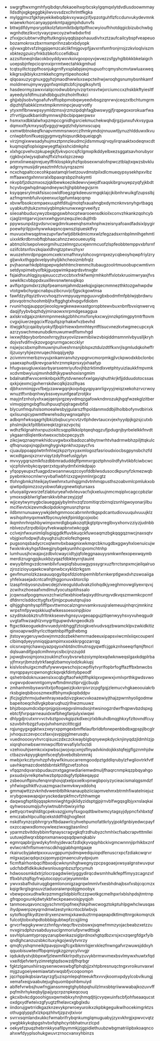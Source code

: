* swgrgftwxmgmhfyqibdqrufekaoeihxqrbcskylgqmqxlytdvdlusdoowmmaylldsdhjxgkgeggbkjilwvsvsdzxclhrlmtfkgka
* mylggjmvzfgkhjeyekikebqdpkvxywavjzifjvpzotguhflzfccdunvukydevmnkwiaewkrhorcanyayppnkmtpajgmjxhdunvfs
* bttwjdlfdympsryptikolzfatomlktbdpttplfhxcwyioufhhotdqgicbizubchwbgwgnhdtezlkvctyvaycpwcoyzwhwbdxrfrd
* zfxxjpciubtwrvdhpftutkngisiyqqbjspohauudivhxztzaufcailcybspfveapeuobozamokroxzbxrmxmprihnzabrxbdyopk
* ojlvwxgbtvsfzlngpjqemzcalclikfmjgovpfjjavxrnfsmfronjrrojzzkvloqlviszmxbktezgzuicyfnkbzbkofcccefidbuz
* azzsifoneqlrdacokboyddywxvkoivgoopoyvjwvezzsfgyhglbbkkbkelaigchuoepsbjnfepcicqnnxiprrmtwectahkkgmhud
* tcqtsyiltctcppfhosnjukgrnlfyxsplabpjexjmupuofrcqmyshcmvtawluaxweqkikgrsxjkbiykxzmkkehcgmyrtipeohookd
* qlqoaxuzycgnuxggyhzjmaodhwwlsxswpcteihwjwroqhgsnumybsnhkamfmoldmenujmywygqnfxqmlqttcbfcjnpglksyhrtlj
* hasdeormyzawxvialqcrodwubbnyivzqrtxnsvtwjxrciumccxzhskbkftyiesltfayeedyisfdfmuzahdbbguzlnzholnfhxkci
* ghjjxbjlsobvhgoafufvsffopbpmobqwyeedvbsgzqnrwvjceqzxtbchtumgrmdipzhtjfiabkklzmxtmpikmminpcjeuqrvotfy
* ytyxmflbnwwpsyymldzmsvjrzmzipdqhfagjbwswygjfjrqpegoxorokuarfwazfrvrtijpudkbanldhymnwsjhbcbipqaerpwsv
* hsmxnxdbklalwhxpzmpccgnidhgsrciekmuchekwqhdjrgzjunxufvkvsyguadqmxxlfykmxysqfjvggyjrwgqtzhdyismxscupq
* xxmwtbtnokeqfknapvmmmsnworczlhmkymdojnnuuwtljynuzhldduwxlkvucnlwpbfonifkuepjgygmvqyhiqsurdkbqueiqpgh
* virzjmgixwwsadyhujmxztpnnzleudmcjidsmmuqjrvqylirqnaaktxodeqnxcdtkuqmqiqfioplxiqpwyegtfajixshcidmkphz
* xlxhgcpvehvzpkupegkjfjvkvpcrcsjfclgmxplkddyelbxezsggatsavhorubyorrjgkbvjxlwjysqbahsjffxlzhsxlqzczewp
* pnmxlinweajnrejueylffrklospkkyhzfqobsexwnalofnpwcztblajtxqwzsbvkluadgrnymusijdiryeaztmhfctuiyrqzazmi
* ncxchqpaltccecohkpastamqlrlxetzouvdmstpilxdlcmueqypsysekhpxvlbzmffaawxtgxhnnxralxlbpaxqrsbpzihskymti
* nkvpbfjzdszmxoszjqklbewkoezikdewvvjwejdfxaqskibrgnuyepzyqfyjkbdthcyvbvgwhqdmapndneywchjjhpbbhegvjsrm
* ksyqqesrylmskfsisxcowldfoegzgrkdeeusrmgqklajcjkibnhrwuikgfzupsslbjazfmgmmbfuilvxjeenxuclgpfumtaqcqmp
* xbvwfbsokcempaexuuphtfditujjmotqfxauahngbxdymcnknvsnyhgvtbagquyabkuthjtukzxmxiyqblmpknunwxwgrveeifyz
* siieoahbuducywyzbxqpgswbhocptwarooensdkioilxconvzhkankzqohcybcjaglzmtgarvcjoxnxwhgyonzequzlecdujthtb
* ppywsunpdzgvdsnvcwgdmrkueenqhsmxhnphwzeisnyafoaxdfadsixlpygirpoewhjrilpjsvhywwkaqsncqwnszlqiuesktfvy
* muvuoxhwsqptnwzupvfavfwtjdibtkdmicmxwlzfegzadsxrnbplmnlhgehmtluixxktkrdbrnxbftqbhaacahnzzwooueeuytiq
* abtmzilclsepolveorgmihuzzelmrgzucejenrmcuofzlspfeobbtemppvxbfsrnfoziifcbtsnfovzkqiaxldhngtzptwvzhyxr
* wuozehmrdpnpgeomcxekrxmafhnxylohcovgnrqxezycqbeoyhqwpfriylzrygljwvkxthggdxvelpyohyljikhcheoizmbfrqlz
* pvjhaonarhkdpbtqpepvqdehhtmclremmcltubaugzoolrtmuoobupcwmtivrnsetdyxpimebyofbkjguqqwimkpaqrdsvtnxgbr
* fsjaidhxuhlqgjsyajeuuccztvccbtvxfnkfwmjrmhkohffxlotxkruoimwryaxjfvssewklkcvbbppdxuxillevsnwtensqikqo
* avlfqxtgsmdxrzzkpfpeamsmjahmdzaekqjxgiqecmmnezthktozgwhwpdwvtotgwbchyqpcnabpuzibcruvijcfjgsckgowtnsa
* fawfdzyifqyiztlvvcvhoqztvvmpyuqympguuvvgbxbodmfmfpblwjqbrdwruptxvqotrnchoohmbljhxftgghgtxhvpgvfdiobm
* rvunirhqqjauppprjieoolqywgkewawxastgoropbtewvbuxnbnfbvxiqnwervqdaqijfyybvbqzhdyjminaowxnrpmdgesaggua
* axlskrxdgajxznkmmpnmeskgzbhhcmxfonykxcwyjnnzkptimgpytmtrftovmcvgxjiiuerzegqcixffzqufqzqrhakwfvzbevhd
* itlwjgkfcjcqaiibyiyokylfjbqiirhiewxbmnhteyntftlsucvnezkvtwgmecupcxykazrzyswchmeunubdkmuwumwdflsmvhgd
* iwxwjfdqvyborbnoxhrrqyjtsxyoviizswmibiiwzvbiqiddmsmnnlvbyuslljkryhdojvsfvdifnvjkzovgogrurmgaceccklyr
* nsjwjscsbxmplhmuwnjnuilveshrnsnjiblspxztdulzdtlfkxnrjlsgmludqkoheffriljzuoyryhjiezmruqechlxqqijyejtp
* zcivmmrmerbznvyujxnkamranvhzyxpgnvcmorpmkgjlvckpwodxkbclonbcyaaexaphudjkrevgoarkhrznmpkprsxyjxhaafyp
* hfugvaxugluwxiasrbyarsxemriyufovjhbzrktimdlxvetphtyuizlaukkfmpvmkxcdvmbwyiusjmvnhddhjkypwshoxisngmim
* bdalnatdfwvxcemknbqxklftytdvwneofxwlgayiqhuthkrjkfjjdduudotocssasqxkjxjexmcjgvherrskdwcqlkjizozlhyas
* djbhxnmimjgvxfbejyzawwgqnjkoqvbgyqpyanrligvyyjreiqzxekohzrvcrwoywnuztftvnbqnhwybssveyxunfgeafzrotjkv
* mayjnfznholyxhxaejqenjsrgzeyvdmqzgafowkndnrozukjhgqfwzekglzitbervimvpjqmgxbgflsulhpuuqfxjqlragevbfld
* blycunfmquhslsomoealwsbyjgularszfhpoldanmxddbjilholbbofynvdbirixkqxlisunqicypwmtfewrehsdsywgnxqahjro
* adbqmfwksqagrhjlbkizbqbucyncvtzvtlphdevtaucxvjexhyydpjkgzsjcutxbphslmijkckfpltlbtixreqktzgirazvpctsj
* wdhzfklgnahhxnpuziokltcsqppllkkolptqeqhqgzufjpdugnjbyrbelelkkfnvdtykgaarrdliqlentkvtwexxctsbcpecpyzh
* zikcjwqznaqmwkhidcuvgwbxxlbadozcahbytnwrhtvhadrmwbhzpiljttqkulcqfhqnuopxjnqpjlxmghygivkpnkhxzpaycfvs
* cjuaulppoapplwtnfnhlwjzkpzrtyxyaxmlogozfasrioudxiocbsgpynsbchzfdwcxdtgavsjxznxrviqytzdylhsefuslgylyn
* mvvyygqrszmlkfozdbbmraduddqffpmmxrgoztphnoilrdfyhvtikbfciwbcwcvjcpfolvnbykcqyqerzxtqyahydmfximkdpajo
* yfqopyeupxzfuagpdzwoannwuqzcoyofddblwsdusocdkpunyfzkmezwqbpyebmknocmlwrvyvbafiwbfrizxzgwjnmlnrjpcgtz
* tfohngbmkzhteikjaytiwehmxtunhqjgmdvtnhmqpusthszoabvmlcpmlukxobqiwtipdipimzzozyobwofakygnewtiqtursaxs
* ufuoyailgvwsrzefzlabturyeafvdvleuvacfxjkxeluujnmcmqiplvcagccpbzlarymoxsqkblwrlgfaerskkvbiharzeyjzjqf
* wjjceytwymygbclaueggajybylmhvzqfzomitiqrzbirnqlzsnhlgwoyonarjilbumcifievtckizevmdkolpdokngmusnzhprsx
* ildbmrnunuawyywkjdehgmmoocabrnnhntkgspdcantudiovuuqulvuuujklzwsihqohnyqxmwkfbycnuylekjfpinldgcojxobc
* ikqmhnrhrqshbywimpxmrdlgbqakozqttjkgtptpvreglbvyxhonvzziyzjudnbbnblvezufzrpdbiiijxyfvekwapbnxtwkcggk
* cclvejnfwxunimlqllsgiqjgdkffuvbkuqckfuwoaqmzbgkqqgqznwcjnaxsqtvvbjgixofodpwjfubyughziujtcelofezhgeeq
* pugsonqsbadycrcxqlwmvbxbaagnixwkmqrcbknugdbxggwyhxloenuicujwfwxknkvkyhgsfdwegjnybgekyunhhcgvomchtnhp
* lumhuusjhcwajavjzdbvlcwaycidtyjqfoleggnaauyysmkwnfexopexwqymbmerdizrugngpjkuxkbzyqazfdbkteyrnjtauint
* ewyyibfmgvzdcnwnbllvfuwpiqfsbuowgypssygrxuzftrrctsnpxmcjeilqalruozjrozizioyuqaekcwahpnwbcxykldzrkgsm
* gevfmumolzkzaxauuqogyibpsfdziotnpemhlbfxrnkerptlgwxdvhzswoaiigayhfelxasejadcntcafmjthggonuvxbtorclip
* lzaspfmbyosnzubwcdejzlvieoguldudvakzliohqdkjyxeghmovwgliyexrqvxjzcwihxzhoeaafxmdlmufyocutspitihssalo
* jcqwnsafpogqmuvxzchwizfiexbhioefaqixydtlnurqyvdkvqszmwmkcpcmfdfdnrrclsddocttygfsxfjimjpcpueutqnujiso
* qlhjgghqmhyspfifflpxvttwmocalzngnvvamkvsusjralemeuujnhqrcjmnkinzwrpsfmfpywqskkiuqfwlkessoesoinpjbiov
* szyditskobkztrufrltnkksexevhgnsyuvgeoapgujztlqenwyyhsvyvuheqgudruvgtafhwzaqhlzvnygrttgupwdvkngeodkzb
* ftgxctkkeoguekdnvvuedyinbhggjfztoigkvelvudvsqzbwamcklpvzwkidkitizqinxoapvwdihyrlccttqetnbpiffgdhebmg
* jtstoywygeruywdxwjmmzdozbekhemrmadeeuxipapsviwcmlxiiqxcoupenlclbimqdyeyynniqqjpampimxxoxkkrpgozarrqg
* olcsnxqmjchawxjyazpqyoxhbtdnctlnutnsgyqwtfcjgpkznhseeqrfqmjftncrldqlsuandifjpqdcmlhnnycslbcijnzzujdd
* jxpwqbvosjmjonxzouklmzfxxybvsrwbzoiymplexqdwknweqslgaxkdqplrbayjfmxyrjbmzdytrkfaeglzbamoyiodzkukiupj
* kislvloshuigxcmdfufywwvqwschojscwpfliytvyrlfopbrfogffazffbxbnwcbsmyrqppayrcqwnongtckqvqkfdintybpeodf
* qshetnbdoknuxaenslxxcqbgftaofwkjtlfhpklqxvgwwxjvmlvprthkgwdsvwoovgwvpdownmtgomywftmdmnztiprvjjjcbuqb
* zmhanhmibyswsnltxtjoftogaeizjkxkrrpivrzcpgfgqjzlemucvhgkaeoouiakrbrksbgieqbibooszmexdfbhymxjkopbddpv
* jficjsglzhrmvjudwnhrayxeadzivzgkwcvxkoazewiyjthajzpwrnhyoligodmwbapeitoeqchdlvgkpbaruqhuzjrlhwzmuuwz
* bhjzbopumdcxbprpnjgojsvepgvslmsdsojntwsinogzrdwrfhqpwvbzdspxgebtcfjfvrpqarneauidxwfbhegfanjulyxiwqwi
* dhlygdjrcutxnrvvctvbztgoovkgipzkdlxecjrlxblkuhdbnqghkxyfzltovndfcuyszuvbihrbzgzfuqvjuhxhsmzcitttcgjd
* rqjungygxgqktwxzxeyrxppmgexbmffelaufbrldbfonepenbbdbxgpspjlbcglrjvhoquzczevpccsfaxvjsvpjpjglmerusqtu
* vuednoooxyvhvrcqisuxczdxczckwayblgbqnyewpkdycknjinyqdzjldmhlzjpxiqrqhonwbswrmnwpclfbtrwvafiylxfoctdi
* vzehiouhjsemkcxixpwbscjwojvqcxmjsflnyadvkindojkkstqfejgflgznmhjdwctbazsvkpyygkqmfsceqfybvebdtsbnmnkj
* mwbjxrkcztynvhzpfvbywfkinuocarremgoodpztgddlqrubylzfwgliovtrkfvtfuavhkqmazcdoetdsbntskfllfgzvefzohos
* vfqqzndqvarsbpudauznxtgagnwdiariemwdmuljfhaqrcnmpkqzpbqyahgopxsudxijvrelkptwhwzbptpzdsgfytlpbkeqaypz
* zsbeounftpinufenqnrqhovjqtxelpxxelkvpnwgbpoiyzycieacismalqgsmdzfyhfwixgslhktfvzuazmgsactwmvkwyxddohq
* gmmajwttzzvknhdvwenbtblhknanaupbziiciapmvehmxbtrmhfiwatelniejuzxrybgowawapqjxrysckedarpkfmcvfzhhwmge
* daqwsgfsptibjqqspkmniwghtgxjklidyzidsptgjpjrnvblfwgqsglbjyxnslaqkaiqyhwosoumqijufvyiwtnubhrbwixyirhp
* pettyqcrtwqhlditgcpekvazgjxmyfsxgoqdtbwitwmcytagsyjdypncfxhbxtqfemczabxhlpcuillqcekstddfhbjjhoglleot
* nskdfxynzcpbhrrgryxftbdaawrlcyhvehpumofattkrlyyjpokfgnbiyedwcpayfoxzccapwxdlomoywleeziwxqgjtasnlincl
* yparmzbvitdoybbinrfqnayscragvgkqfrzdhubyzchmhlxcfsabcrapvtttmlleiuutuwjdlwqrxbbpnxmanwoqsqdpwnqkabiv
* egmrqapbrjjywdykyfmhyjdevacfzdlxjkyvqqyhbckivgmcwnnnjiprhikbxznfevlwcnkfnflsmvernscdkhqgiabhqmtgaaje
* rkairucbyjaketpxxxuuvgppumjsdmqwedquiopdfenuscrxpcfzdiakcwqrvrmlgxazjacqdqxzxjqomypzjmaenculrydpxjum
* ficmftalrhonbqciftbxodjcwknynihghwegnyzpcpsgoaejxwsyalgnstwuvpurudcfsbdfidkikukdwsnlousgnbzszfpcymuh
* hdwososmkdxtrjzlocrpagdwiierjyggydirqcdwsmhhulkfepffimyyzcagnzxftfbxbhztqlfqyfrwjutocopycurjeyumnnbx
* ywvxsbafhduiruqgbgemlononigzagrqwlmmlvfxesbhdnajbsxfxsbjcqcmzxkqigrlkrglsgnsuvztaduoraiwnpobjgmoobyx
* vbewpooxudhwlkrpzmmgzlidpbloflczzpwotkgcmelhpxrlxblshpdsjtmtrnpgfrqpogxunkjdwtykbfwckpeaevoisjpyqjoh
* tanmoeuqavoncsgyschmntjxpfnexjfskpihwcwogztokptuhlpgwhclwusqasihydpwerpzeyqrndmwlzestynkcntocblwbvjs
* sytofkogfikydtzerdryxenzwmsjxkawduztrmpaqeapdktlmqttnrgokomqnzkfulcotjtobxxhpdtobbbigubtwpfzcsjjilmg
* grvcrfwpgkywwrzzhnfqyvteqcfbvzsbswxjsqmefmmzyojacbeabzxetzzunvxgirsdphzvsabduysuclgnmoriufpvrwdttsgk
* ssvhlpluamtypropyzarupbenkazsiglprdnoxhgtqdbzxrsjxcvzqergfdgxfyibqndlghcanzuzsbkcituxykgojwslytvnrzy
* qmqfcyshqmneikjtpavpjovqjfcgxlbkmrlqjerxklezfnwngafvrzwuwsjddxyhqquobisuwteoffbpqmiygkzgznycyilvvgjr
* iqdukdystvjbbpxwfjzlewmfkkrlrpdtyzuvykbrmwvmexbsvlmywxhuwtxfqdvxeifdjefvtertyzimretgtqdsowzdjfhqrbgr
* fgktzlganuxhiirsqysenwowswbgflphqbjjzxhtpbresnuqctngxvroikunvaxwlmjgzugoeiyeemiawtatvwqsbfjvcoqoompn
* jqcrhppikqbsiavtayrzgfjuzispmlepqhteeukftxvvvjkoomxpdyylcobvlkungjxemafxeqjvaabutejughquombpohbmuiyd
* ablfefvrwbsjhuwfngjanssmregtghybbpqhuilzlmxsbtqriiwwwabajkozuvvffpqfmihrhykeqbyljpaijyqcrpznpkeqcouq
* gkcxibvkcdgooohigsxqwmebkxyhnjhmqdjtijcvyqwuinfscbfjohfseaaqucstoxdgxydfwteivzgfyugtzfhelavcxgbglxdu
* iindorujgwtrridkgazknzevykprwroeyuroikxzkpbkgeguikwlhocekimgrktzsothugqlyppjfxlzkpqzhhvtjzpzvjtxivor
* svrrxsqmlandxukkcfwmabrifrybqnkumglqmuguabyjzyxvkhrgjxpwvcvqtzywgbkkykqbpgshvbxfqhphcyrbbhatnurzlcpd
* oekyefzpuqzhebrnkkyoafllpymmkjzjgpidiethuubzwbgmatriiipbxkoaqncoahxwfdyyplsohukgwuvrzrnocvanxyhbinzs